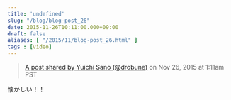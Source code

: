 ```yaml
---
title: 'undefined'
slug: "/blog/blog-post_26"
date: 2015-11-26T10:11:00.000+09:00
draft: false
aliases: [ "/2015/11/blog-post_26.html" ]
tags : [video]
---
```


> [A post shared by Yuichi Sano (@drobune)](https://www.instagram.com/p/-iuNtkwIqE/) on Nov 26, 2015 at 1:11am PST

  

懐かしい！！